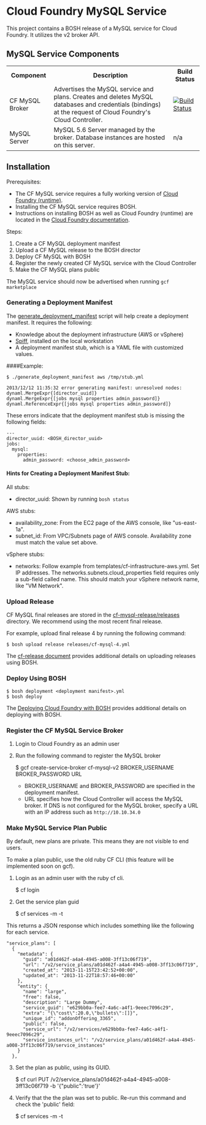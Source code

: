 # Cloud Foundry MySQL Service

This project contains a BOSH release of a MySQL service for Cloud Foundry. It utilizes the v2 broker API.

## MySQL Service Components

<table>
  <tr>
 		<th>Component</th><th>Description</th><th>Build Status</th>
 	</tr>
 	<tr>
 	  <td>CF MySQL Broker</td>
 	  <td>Advertises the MySQL service and plans.  Creates and deletes MySQL databases and
 	  credentials (bindings) at the request of Cloud Foundry's Cloud Controller.
 	  </td>
 	  <td><a href="https://travis-ci.org/cloudfoundry/cf-mysql-broker"><img src="https://travis-ci.org/cloudfoundry/cf-mysql-broker.png" alt="Build Status"></a></td>
 	 </tr>
 	 <tr>
 	   <td>MySQL Server</td>
 	   <td>MySQL 5.6 Server managed by the broker.  Database instances are hosted on this server.
 	   </td>
 	   <td> n/a </td>
 	 </tr>
</table>

## Installation

Prerequisites:

- The CF MySQL service requires a fully working version of [Cloud Foundry (runtime)](https://github.com/cloudfoundry/cf-release).
- Installing the CF MySQL service requires BOSH.
- Instructions on installing BOSH as well as Cloud Foundry (runtime) are located in the [Cloud Foundry documentation](http://docs.cloudfoundry.com/docs/running/deploying-cf/).

Steps:

1. Create a CF MySQL deployment manifest
2. Upload a CF MySQL release to the BOSH director
3. Deploy CF MySQL with BOSH
4. Register the newly created CF MySQL service with the Cloud Controller
5. Make the CF MySQL plans public

The MySQL service should now be advertised when running `gcf marketplace`

### Generating a Deployment Manifest

The [generate_deployment_manifest](generate_deployment_manifest) script will help create a deployment manifest.  It requires the following:

- Knowledge about the deployment infrastructure (AWS or vSphere)
- [Spiff](https://github.com/cloudfoundry-incubator/spiff), installed on the local workstation
- A deployment manifest stub, which is a YAML file with customized values.

####Example:

    $ ./generate_deployment_manifest aws /tmp/stub.yml

    2013/12/12 11:35:32 error generating manifest: unresolved nodes:
    dynaml.MergeExpr{[director_uuid]}
    dynaml.MergeExpr{[jobs mysql properties admin_password]}
    dynaml.ReferenceExpr{[jobs mysql properties admin_password]}

These errors indicate that the deployment manifest stub is missing the following fields:

    ---
    director_uuid: <BOSH_director_uuid>
    jobs:
      mysql:
        properties:
          admin_password: <choose_admin_password>

#### Hints for Creating a Deployment Manifest Stub:

All stubs:

- director_uuid: Shown by running `bosh status`

AWS stubs:

- availability_zone: From the EC2 page of the AWS console, like "us-east-1a".
- subnet_id:  From VPC/Subnets page of AWS console.  Availability zone must match the value set above.

vSphere stubs:

- networks: Follow example from templates/cf-infrastructure-aws.yml.  Set IP addresses.  The networks.subnets.cloud_properties field requires only a sub-field called name.  This should match your vSphere network name, like "VM Network".

### Upload Release

CF MySQL final releases are stored in the [cf-mysql-release/releases](https://github.com/cloudfoundry/cf-mysql-release/tree/master/releases) directory.  We recommend using the most recent final release.

For example, upload final release 4 by running the following command:

    $ bosh upload release releases/cf-mysql-4.yml

The [cf-release document](http://docs.cloudfoundry.com/docs/running/deploying-cf/common/cf-release.html) provides additional details on uploading releases using BOSH.

### Deploy Using BOSH

    $ bosh deployment <deployment manifest>.yml
    $ bosh deploy

The [Deploying Cloud Foundry with BOSH](http://docs.cloudfoundry.com/docs/running/deploying-cf/vsphere/deploy_cf_vsphere.html) provides additional details on deploying with BOSH.

### Register the CF MySQL Service Broker

1. Login to Cloud Foundry as an admin user
2. Run the following command to register the MySQL broker

    $ gcf create-service-broker cf-mysql-v2 BROKER_USERNAME BROKER_PASSWORD URL

    - BROKER_USERNAME and BROKER_PASSWORD are specified in the deployment manifest.
    - URL specifies how the Cloud Controller will access the MySQL broker.  If DNS is not configured for the MySQL broker, specify a URL with an IP address such as `http://10.10.34.0`

### Make MySQL Service Plan Public

By default, new plans are private. This means they are not visible to end users.

To make a plan public, use the old ruby CF CLI (this feature will be implemented soon on gcf).


1) Login as an admin user with the ruby cf cli.

    $ cf login

2) Get the service plan guid

    $ cf services -m -t

This returns a JSON response which includes something like the following for each service.

    "service_plans": [
      {
        "metadata": {
          "guid": "a01d462f-a4a4-4945-a008-3ff13c06f719",
          "url": "/v2/service_plans/a01d462f-a4a4-4945-a008-3ff13c06f719",
          "created_at": "2013-11-15T23:42:52+00:00",
          "updated_at": "2013-11-22T18:57:46+00:00"
        },
        "entity": {
          "name": "large",
          "free": false,
          "description": "Large Dummy",
          "service_guid": "e629bb0a-fee7-4a6c-a4f1-9eeec7096c29",
          "extra": "{\"cost\":20.0,\"bullets\":[]}",
          "unique_id": "addonOffering_3365",
          "public": false,
          "service_url": "/v2/services/e629bb0a-fee7-4a6c-a4f1-9eeec7096c29",
          "service_instances_url": "/v2/service_plans/a01d462f-a4a4-4945-a008-3ff13c06f719/service_instances"
        }
      },

3) Set the plan as public, using its GUID.

    $ cf curl PUT /v2/service_plans/a01d462f-a4a4-4945-a008-3ff13c06f719 -b '{"public":'true'}'

4) Verify that the the plan was set to public. Re-run this command and check the 'public' field:

    $ cf services -m -t








